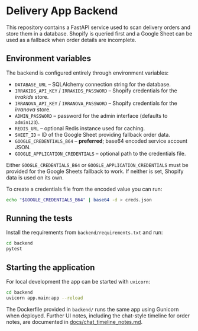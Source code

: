 # Delivery App Backend

This repository contains a FastAPI service used to scan delivery orders and
store them in a database. Shopify is queried first and a Google Sheet can be
used as a fallback when order details are incomplete.

## Environment variables

The backend is configured entirely through environment variables:

- `DATABASE_URL` – SQLAlchemy connection string for the database.
- `IRRAKIDS_API_KEY` / `IRRAKIDS_PASSWORD` – Shopify credentials for the
  *irrakids* store.
- `IRRANOVA_API_KEY` / `IRRANOVA_PASSWORD` – Shopify credentials for the
  *irranova* store.
- `ADMIN_PASSWORD` – password for the admin interface (defaults to
  `admin123`).
- `REDIS_URL` – optional Redis instance used for caching.
- `SHEET_ID` – ID of the Google Sheet providing fallback order data.
- `GOOGLE_CREDENTIALS_B64` – **preferred**; base64 encoded service account JSON.
- `GOOGLE_APPLICATION_CREDENTIALS` – optional path to the credentials file.

Either `GOOGLE_CREDENTIALS_B64` or `GOOGLE_APPLICATION_CREDENTIALS` must be
provided for the Google Sheets fallback to work. If neither is set, Shopify data
is used on its own.

To create a credentials file from the encoded value you can run:

```bash
echo "$GOOGLE_CREDENTIALS_B64" | base64 -d > creds.json
```

## Running the tests

Install the requirements from `backend/requirements.txt` and run:

```bash
cd backend
pytest
```

## Starting the application

For local development the app can be started with `uvicorn`:

```bash
cd backend
uvicorn app.main:app --reload
```

The Dockerfile provided in `backend/` runs the same app using Gunicorn when
deployed.
Further UI notes, including the chat-style timeline for order notes, are documented in [docs/chat_timeline_notes.md](docs/chat_timeline_notes.md).
